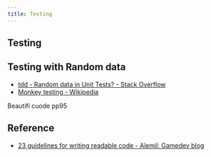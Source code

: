 ```yaml
---
title: Testing
---
```


## Testing

## Testing with Random data
* [tdd - Random data in Unit Tests? - Stack Overflow](https://stackoverflow.com/questions/32458/random-data-in-unit-tests)
* [Monkey testing - Wikipedia](https://en.wikipedia.org/wiki/Monkey_testing)

Beautifi cuode pp95

## Reference
* [23 guidelines for writing readable code \- Alemil: Gamedev blog](https://alemil.com/guidelines-for-writing-readable-code)

